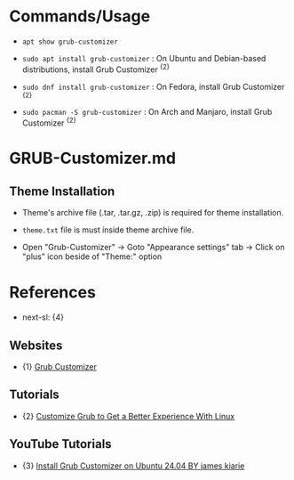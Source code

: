 # Commands/Usage

* `apt show grub-customizer`

* `sudo apt install grub-customizer` : On Ubuntu and Debian-based distributions, install Grub Customizer <sup>{2}</sup>

* `sudo dnf install grub-customizer` : On Fedora, install Grub Customizer <sup>{2}</sup>

* `sudo pacman -S grub-customizer` : On Arch and Manjaro, install Grub Customizer <sup>{2}</sup>

# GRUB-Customizer.md

## Theme Installation

* Theme's archive file (.tar, .tar.gz, .zip) is required for theme installation.

* `theme.txt` file is must inside theme archive file.

* Open "Grub-Customizer" -> Goto "Appearance settings" tab -> Click on "plus" icon beside of "Theme:" option

# References

* next-sl: {4}

## Websites

* {1} [Grub Customizer](https://launchpad.net/grub-customizer)

## Tutorials

* {2} [Customize Grub to Get a Better Experience With Linux](https://itsfoss.com/customize-grub-linux/)

## YouTube Tutorials

* {3} [Install Grub Customizer on Ubuntu 24.04 BY james kiarie](https://www.youtube.com/watch?v=IRxC-WEhjkI)
